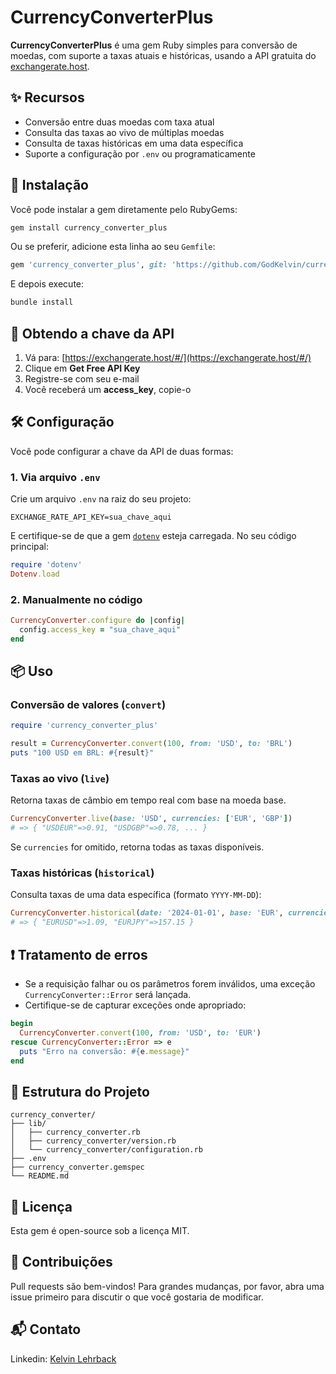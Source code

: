 # CurrencyConverterPlus

**CurrencyConverterPlus** é uma gem Ruby simples para conversão de moedas, com suporte a taxas atuais e históricas, usando a API gratuita do [exchangerate.host](https://exchangerate.host/).

## ✨ Recursos

- Conversão entre duas moedas com taxa atual
- Consulta das taxas ao vivo de múltiplas moedas
- Consulta de taxas históricas em uma data específica
- Suporte a configuração por `.env` ou programaticamente

## 🔧 Instalação

Você pode instalar a gem diretamente pelo RubyGems:

```bash
gem install currency_converter_plus
```

Ou se preferir, adicione esta linha ao seu `Gemfile`:
```ruby
gem 'currency_converter_plus', git: 'https://github.com/GodKelvin/currency_converter_plus.git',  tag: 'v0.1.0'
```

E depois execute:

```bash
bundle install
```

## 🔑 Obtendo a chave da API

1. Vá para: [https://exchangerate.host/#/](https://exchangerate.host/#/)
2. Clique em **Get Free API Key**
3. Registre-se com seu e-mail
4. Você receberá um **access_key**, copie-o

## 🛠️ Configuração

Você pode configurar a chave da API de duas formas:

### 1. Via arquivo `.env`

Crie um arquivo `.env` na raiz do seu projeto:

```env
EXCHANGE_RATE_API_KEY=sua_chave_aqui
```

E certifique-se de que a gem [`dotenv`](https://github.com/bkeepers/dotenv) esteja carregada. No seu código principal:

```ruby
require 'dotenv'
Dotenv.load
```

### 2. Manualmente no código

```ruby
CurrencyConverter.configure do |config|
  config.access_key = "sua_chave_aqui"
end
```

## 📦 Uso

### Conversão de valores (`convert`)

```ruby
require 'currency_converter_plus'

result = CurrencyConverter.convert(100, from: 'USD', to: 'BRL')
puts "100 USD em BRL: #{result}"
```

### Taxas ao vivo (`live`)

Retorna taxas de câmbio em tempo real com base na moeda base.

```ruby
CurrencyConverter.live(base: 'USD', currencies: ['EUR', 'GBP'])
# => { "USDEUR"=>0.91, "USDGBP"=>0.78, ... }
```

Se `currencies` for omitido, retorna todas as taxas disponíveis.

### Taxas históricas (`historical`)

Consulta taxas de uma data específica (formato `YYYY-MM-DD`):

```ruby
CurrencyConverter.historical(date: '2024-01-01', base: 'EUR', currencies: ['USD', 'JPY'])
# => { "EURUSD"=>1.09, "EURJPY"=>157.15 }
```

## ❗ Tratamento de erros

- Se a requisição falhar ou os parâmetros forem inválidos, uma exceção `CurrencyConverter::Error` será lançada.
- Certifique-se de capturar exceções onde apropriado:

```ruby
begin
  CurrencyConverter.convert(100, from: 'USD', to: 'EUR')
rescue CurrencyConverter::Error => e
  puts "Erro na conversão: #{e.message}"
end
```

## 📁 Estrutura do Projeto

```
currency_converter/
├── lib/
│   ├── currency_converter.rb
│   ├── currency_converter/version.rb
│   └── currency_converter/configuration.rb
├── .env
├── currency_converter.gemspec
└── README.md
```

## 📄 Licença

Esta gem é open-source sob a licença MIT.

## 🤝 Contribuições

Pull requests são bem-vindos! Para grandes mudanças, por favor, abra uma issue primeiro para discutir o que você gostaria de modificar.

## 📬 Contato

Linkedin: [Kelvin Lehrback](https://www.linkedin.com/in/kelvin-lehrback/)
